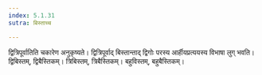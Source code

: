 ```yaml
---
index: 5.1.31
sutra: बिस्ताच्च

---
```

द्वित्रिपूर्वातिति चकारेण अनुकृष्यते। द्वित्रिपूर्वाद् बिस्तान्ताद् द्विगोः परस्य आर्हीयप्रत्ययस्य विभाषा लुग् भवति। द्विबिस्तम्, द्विबैस्तिकम्। त्रिबिस्तम्, त्रिबैस्तिकम्। बहुविस्तम्, बहुबैस्तिकम्।